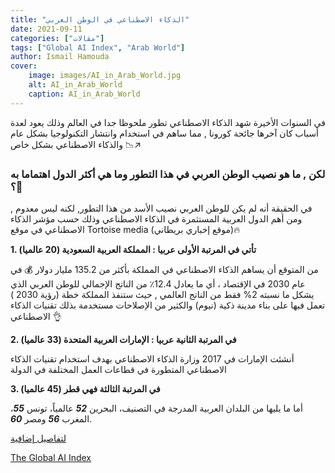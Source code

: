 ```yaml
---
title: "الذكاء الاصطناعي في الوطن العربي"
date: 2021-09-11
categories: ["مقالات"]
tags: ["Global AI Index", "Arab World"]
author: Ismail Hamouda
cover:
    image: images/AI_in_Arab_World.jpg
    alt: AI_in_Arab_World
    caption: AI_in_Arab_World
---
```



في السنوات الأخيرة شهد الذكاء الاصطناعي تطور ملحوظا جدا في العالم وذلك يعود لعدة أسباب كان آخرها جائحة كورونا , مما ساهم في استخدام وانتشار التكنولوجيا بشكل عام والذكاء الاصطناعي بشكل خاص 📉↗

### لكن , ما هو نصيب الوطن العربي في هذا التطور وما هي أكثر الدول اهتماما به ؟🧐

في الحقيقة أنه لم يكن للوطن العربي نصيب الأسد من هذا التطور, لكنه ليس معدوم , ومن أهم الدول العربية المستثمرة في الذكاء الاصطناعي وذلك حسب مؤشر الذكاء الاصطناعي في موقع Tortoise media (موقع إخباري بريطاني)🔥

**1. تأتي في المرتبة الأولى عربيا : المملكة العربية السعودية (20 عالميا)**

من المتوقع أن يساهم الذكاء الاصطناعي في المملكة بأكثر من 135.2 مليار دولار 💰 في عام 2030 في الإقتصاد ، أي ما يعادل 12.4٪ من الناتج الإجمالي للوطن العربي الذي يشكل ما نسبته 2% فقط من الناتج العالمي , حيث ستنفذ المملكة خطة (رؤية 2030 ) تعمل فيها على بناء مدينة ذكية (نيوم) والكثير من الإصلاحات مستخدمة بذلك تقنيات الذكاء الاصطناعي 👌

**2. في المرتبة الثانية عربيا : الإمارات العربية المتحدة (33 عالميا)**

أنشئت الإمارات في 2017 وزارة الذكاء الاصطناعي بهدف استخدام تقنيات الذكاء الاصطناعي المتطورة في قطاعات العمل المختلفة في الدولة

**3. في المرتبة الثالثة فهي قطر (45 عالميا)**

أما ما يليها من البلدان العربية المدرجة في التصنيف، البحرين ***52*** عالمياً، تونس ***55***، المغرب ***56*** ومصر ***60***.

[لتفاصيل إضافية](https://www.arabamerica.com/artificial-intelligence-in-the-arab-world-2/)

[The Global AI Index](https://www.tortoisemedia.com/intelligence/global-ai/)